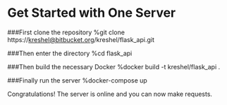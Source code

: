 # Get Started with One Server


###First clone the repository
%git clone https://kreshel@bitbucket.org/kreshel/flask_api.git

###Then enter the directory
%cd flask_api

###Then build the necessary Docker
%docker build -t kreshel/flask_api .

###Finally run the server
%docker-compose up

Congratulations! The server is online and you can now make requests.